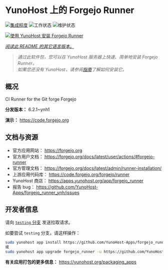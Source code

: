 <!--
注意：此 README 由 <https://github.com/YunoHost/apps/tree/master/tools/readme_generator> 自动生成
请勿手动编辑。
-->

# YunoHost 上的 Forgejo Runner

[![集成程度](https://apps.yunohost.org/badge/integration/forgejo_runner)](https://ci-apps.yunohost.org/ci/apps/forgejo_runner/)
![工作状态](https://apps.yunohost.org/badge/state/forgejo_runner)
![维护状态](https://apps.yunohost.org/badge/maintained/forgejo_runner)

[![使用 YunoHost 安装 Forgejo Runner](https://install-app.yunohost.org/install-with-yunohost.svg)](https://install-app.yunohost.org/?app=forgejo_runner)

*[阅读此 README 的其它语言版本。](./ALL_README.md)*

> *通过此软件包，您可以在 YunoHost 服务器上快速、简单地安装 Forgejo Runner。*  
> *如果您还没有 YunoHost，请参阅[指南](https://yunohost.org/install)了解如何安装它。*

## 概况

CI Runner for the Git forge Forgejo

**分发版本：** 6.2.1~ynh1

**演示：** <https://code.forgejo.org>
## 文档与资源

- 官方应用网站： <https://forgejo.org>
- 官方用户文档： <https://forgejo.org/docs/latest/user/actions/#forgejo-runner>
- 官方管理文档： <https://forgejo.org/docs/latest/admin/runner-installation/>
- 上游应用代码库： <https://code.forgejo.org/forgejo/runner>
- YunoHost 商店： <https://apps.yunohost.org/app/forgejo_runner>
- 报告 bug： <https://github.com/YunoHost-Apps/forgejo_runner_ynh/issues>

## 开发者信息

请向 [`testing` 分支](https://github.com/YunoHost-Apps/forgejo_runner_ynh/tree/testing) 发送拉取请求。

如要尝试 `testing` 分支，请这样操作：

```bash
sudo yunohost app install https://github.com/YunoHost-Apps/forgejo_runner_ynh/tree/testing --debug
或
sudo yunohost app upgrade forgejo_runner -u https://github.com/YunoHost-Apps/forgejo_runner_ynh/tree/testing --debug
```

**有关应用打包的更多信息：** <https://yunohost.org/packaging_apps>

